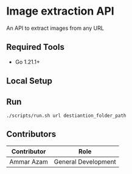 # Image extraction API

An API to extract images from any URL

## Required Tools
- Go 1.21.1+

## Local Setup

## Run
```
./scripts/run.sh url destiantion_folder_path
```


## Contributors

| Contributor    | Role                |
|----------------|---------------------|
| Ammar Azam     | General Development |
